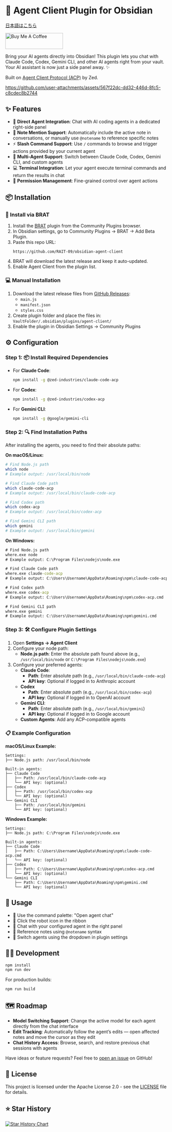 # 🤖 Agent Client Plugin for Obsidian

[日本語はこちら](README.ja.md)

<a href="https://www.buymeacoffee.com/rait09" target="_blank"><img src="https://cdn.buymeacoffee.com/buttons/v2/default-yellow.png" alt="Buy Me A Coffee" width="180" height="50" ></a>

Bring your AI agents directly into Obsidian! This plugin lets you chat with Claude Code, Codex, Gemini CLI, and other AI agents right from your vault. Your AI assistant is now just a side panel away. ✨

Built on [Agent Client Protocol (ACP)](https://github.com/zed-industries/agent-client-protocol) by Zed.

https://github.com/user-attachments/assets/567f22dc-dd32-446d-8fc5-c8cdec8b2744

## ✨ Features

- 🔗 **Direct Agent Integration**: Chat with AI coding agents in a dedicated right-side panel
- 📝 **Note Mention Support**: Automatically include the active note in conversations, or manually use `@notename` to reference specific notes
- ⚡ **Slash Command Support**: Use `/` commands to browse and trigger actions provided by your current agent
- 🔄 **Multi-Agent Support**: Switch between Claude Code, Codex, Gemini CLI, and custom agents
- 💻 **Terminal Integration**: Let your agent execute terminal commands and return the results in chat
- 🔐 **Permission Management**: Fine-grained control over agent actions

## 📦 Installation
### 🧪 Install via BRAT
1. Install the [BRAT](https://github.com/TfTHacker/obsidian42-brat) plugin from the Community Plugins browser.
2. In Obsidian settings, go to Community Plugins → BRAT → Add Beta Plugin.
3. Paste this repo URL:
   ```
   https://github.com/RAIT-09/obsidian-agent-client
   ```
4. BRAT will download the latest release and keep it auto-updated.
5. Enable Agent Client from the plugin list.

### 💻 Manual Installation
1. Download the latest release files from [GitHub Releases](https://github.com/RAIT-09/obsidian-agent-client/releases):
   - `main.js`
   - `manifest.json`
   - `styles.css`
2. Create plugin folder and place the files in: `VaultFolder/.obsidian/plugins/agent-client/`
3. Enable the plugin in Obsidian Settings → Community Plugins

## ⚙️ Configuration

### Step 1: 📦 Install Required Dependencies

- For **Claude Code**:
  ```bash
  npm install -g @zed-industries/claude-code-acp
  ```

- For **Codex**:
  ```bash
  npm install -g @zed-industries/codex-acp
  ```

- For **Gemini CLI**:
  ```bash
  npm install -g @google/gemini-cli
  ```

### Step 2: 🔍 Find Installation Paths

After installing the agents, you need to find their absolute paths:

**On macOS/Linux:**
```bash
# Find Node.js path
which node
# Example output: /usr/local/bin/node

# Find Claude Code path
which claude-code-acp
# Example output: /usr/local/bin/claude-code-acp

# Find Codex path
which codex-acp
# Example output: /usr/local/bin/codex-acp

# Find Gemini CLI path
which gemini
# Example output: /usr/local/bin/gemini
```

**On Windows:**
```cmd
# Find Node.js path
where.exe node
# Example output: C:\Program Files\nodejs\node.exe

# Find Claude Code path
where.exe claude-code-acp
# Example output: C:\Users\Username\AppData\Roaming\npm\claude-code-acp.cmd

# Find Codex path
where.exe codex-acp
# Example output: C:\Users\Username\AppData\Roaming\npm\codex-acp.cmd

# Find Gemini CLI path
where.exe gemini
# Example output: C:\Users\Username\AppData\Roaming\npm\gemini.cmd
```

### Step 3: 🛠️ Configure Plugin Settings

1. Open **Settings → Agent Client**
2. Configure your node path:
   - **Node.js path**: Enter the absolute path found above (e.g., `/usr/local/bin/node` or `C:\Program Files\nodejs\node.exe`)
3. Configure your preferred agents:
   - **Claude Code**:
     - **Path**: Enter absolute path (e.g., `/usr/local/bin/claude-code-acp`)
     - **API key**: Optional if logged in to Anthropic account
   - **Codex**
	   - **Path**: Enter absolute path (e.g., `/usr/local/bin/codex-acp`)
	   - **API key**: Optional if logged in to OpenAI account
   - **Gemini CLI**:
     - **Path**: Enter absolute path (e.g., `/usr/local/bin/gemini`)
     - **API key**: Optional if logged in to Google account
   - **Custom Agents**: Add any ACP-compatible agents

### 📋 Example Configuration

**macOS/Linux Example:**
```
Settings:
├── Node.js path: /usr/local/bin/node

Built-in agents:
├── Claude Code
│   ├── Path: /usr/local/bin/claude-code-acp
│   └── API key: (optional)
├── Codex
│   ├── Path: /usr/local/bin/codex-acp
│   └── API key: (optional)
└── Gemini CLI
    ├── Path: /usr/local/bin/gemini
    └── API key: (optional)
```

**Windows Example:**
```
Settings:
├── Node.js path: C:\Program Files\nodejs\node.exe

Built-in agents:
├── Claude Code
│   ├── Path: C:\Users\Username\AppData\Roaming\npm\claude-code-acp.cmd
│   └── API key: (optional)
├── Codex
│   ├── Path: C:\Users\Username\AppData\Roaming\npm\codex-acp.cmd
│   └── API key: (optional)
└── Gemini CLI
    ├── Path: C:\Users\Username\AppData\Roaming\npm\gemini.cmd
    └── API key: (optional)
```

## 🚀 Usage

- 🎯 Use the command palette: "Open agent chat"
- 🤖 Click the robot icon in the ribbon
- 💬 Chat with your configured agent in the right panel
- 📝 Reference notes using `@notename` syntax
- 🔄 Switch agents using the dropdown in plugin settings

## 👨‍💻 Development

```bash
npm install
npm run dev
```

For production builds:
```bash
npm run build
```

## 🗺️ Roadmap

- **Model Switching Support**: Change the active model for each agent directly from the chat interface
- **Edit Tracking**: Automatically follow the agent’s edits — open affected notes and move the cursor as they edit
- **Chat History Access**: Browse, search, and restore previous chat sessions with agents

Have ideas or feature requests? Feel free to [open an issue](https://github.com/RAIT-09/obsidian-agent-client/issues) on GitHub!

## 📄 License

This project is licensed under the Apache License 2.0 - see the [LICENSE](LICENSE) file for details.

## ⭐️ Star History

[![Star History Chart](https://api.star-history.com/svg?repos=RAIT-09/obsidian-agent-client&type=Date)](https://www.star-history.com/#RAIT-09/obsidian-agent-client&Date)
